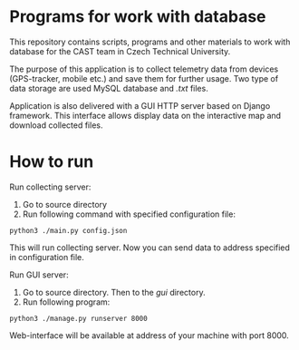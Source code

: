 Programs for work with database
===============================================================================
This repository contains scripts, programs and other materials to work with
database for the CAST team in Czech Technical University.

The purpose of this application is to collect telemetry data from devices
(GPS-tracker, mobile etc.) and save them for further usage. Two type of data
storage are used MySQL database and *.txt* files.

Application is also delivered with a GUI HTTP server based on Django framework.
This interface allows display data on the interactive map and download collected
files. 

# How to run
Run collecting server:
1. Go to source directory
2. Run following command with specified configuration file:
```
python3 ./main.py config.json
```
This will run collecting server. Now you can send data to address specified in
configuration file.

Run GUI server:
1. Go to source directory. Then to the *gui* directory.
2. Run following program:
```
python3 ./manage.py runserver 8000
```
Web-interface will be available at address of your machine with port 8000.
